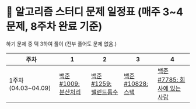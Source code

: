 # 📅 알고리즘 스터디 문제 일정표 (매주 3~4문제, 8주차 완료 기준)
하기 문제 중 택 3하여 풀이 (전부 풀어도 문제 없음.)

| 주차 | 1 | 2 | 3 | 4 |
|------|------------------------------|------------------|------------------|------------------|
| 1주차 (04.03~04.09) | [백준#1009: 분산처리](https://www.acmicpc.net/problem/1009) | [백준#1259: 팰린드롬수](https://www.acmicpc.net/problem/1259) | [백준#10828: 스택](https://www.acmicpc.net/problem/10828) | [백준#7785: 회사에 있는 사람](https://www.acmicpc.net/problem/7785) | 

